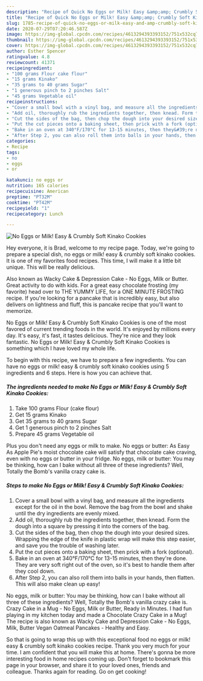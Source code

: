 ```yaml
---
description: "Recipe of Quick No Eggs or Milk! Easy &amp;amp; Crumbly Soft Kinako Cookies"
title: "Recipe of Quick No Eggs or Milk! Easy &amp;amp; Crumbly Soft Kinako Cookies"
slug: 1785-recipe-of-quick-no-eggs-or-milk-easy-and-amp-crumbly-soft-kinako-cookies
date: 2020-07-29T07:20:46.587Z
image: https://img-global.cpcdn.com/recipes/4613294393393152/751x532cq70/no-eggs-or-milk-easy-crumbly-soft-kinako-cookies-recipe-main-photo.jpg
thumbnail: https://img-global.cpcdn.com/recipes/4613294393393152/751x532cq70/no-eggs-or-milk-easy-crumbly-soft-kinako-cookies-recipe-main-photo.jpg
cover: https://img-global.cpcdn.com/recipes/4613294393393152/751x532cq70/no-eggs-or-milk-easy-crumbly-soft-kinako-cookies-recipe-main-photo.jpg
author: Esther Spencer
ratingvalue: 4.8
reviewcount: 41371
recipeingredient:
- "100 grams Flour cake flour"
- "15 grams Kinako"
- "35 grams to 40 grams Sugar"
- "1 generous pinch to 2 pinches Salt"
- "45 grams Vegetable oil"
recipeinstructions:
- "Cover a small bowl with a vinyl bag, and measure all the ingredients except for the oil in the bowl. Remove the bag from the bowl and shake until the dry ingredients are evenly mixed."
- "Add oil, thoroughly rub the ingredients together, then knead. Form the dough into a square by pressing it into the corners of the bag."
- "Cut the sides of the bag, then chop the dough into your desired sizes. Wrapping the edge of the knife in plastic wrap will make this step easier, and save you the trouble of washing later."
- "Put the cut pieces onto a baking sheet, then prick with a fork (optional)."
- "Bake in an oven at 340°F/170°C for 13-15 minutes, then they&#39;re done. They are very soft right out of the oven, so it&#39;s best to handle them after they cool down."
- "After Step 2, you can also roll them into balls in your hands, then flatten. This will also make clean up easy!"
categories:
- Recipe
tags:
- no
- eggs
- or

katakunci: no eggs or 
nutrition: 165 calories
recipecuisine: American
preptime: "PT32M"
cooktime: "PT42M"
recipeyield: "1"
recipecategory: Lunch

---
```



![No Eggs or Milk! Easy &amp; Crumbly Soft Kinako Cookies](https://img-global.cpcdn.com/recipes/4613294393393152/751x532cq70/no-eggs-or-milk-easy-crumbly-soft-kinako-cookies-recipe-main-photo.jpg)

Hey everyone, it is Brad, welcome to my recipe page. Today, we're going to prepare a special dish, no eggs or milk! easy &amp; crumbly soft kinako cookies. It is one of my favorites food recipes. This time, I will make it a little bit unique. This will be really delicious.

Also known as Wacky Cake &amp; Depression Cake - No Eggs, Milk or Butter. Great activity to do with kids. For a great easy chocolate frosting (my favorite) head over to THE YUMMY LIFE, for a ONE MINUTE FROSTING recipe. If you&#39;re looking for a pancake that is incredibly easy, but also delivers on lightness and fluff, this is pancake recipe that you&#39;ll want to memorize.

No Eggs or Milk! Easy &amp; Crumbly Soft Kinako Cookies is one of the most favored of current trending foods in the world. It's enjoyed by millions every day. It's easy, it's fast, it tastes delicious. They're nice and they look fantastic. No Eggs or Milk! Easy &amp; Crumbly Soft Kinako Cookies is something which I have loved my whole life.


To begin with this recipe, we have to prepare a few ingredients. You can have no eggs or milk! easy &amp; crumbly soft kinako cookies using 5 ingredients and 6 steps. Here is how you can achieve that.

<!--inarticleads1-->

##### The ingredients needed to make No Eggs or Milk! Easy &amp; Crumbly Soft Kinako Cookies:

1. Take 100 grams Flour (cake flour)
1. Get 15 grams Kinako
1. Get 35 grams to 40 grams Sugar
1. Get 1 generous pinch to 2 pinches Salt
1. Prepare 45 grams Vegetable oil


Plus you don&#39;t need any eggs or milk to make. No eggs or butter: As Easy As Apple Pie&#39;s moist chocolate cake will satisfy that chocolate cake craving, even with no eggs or butter in your fridge. No eggs, milk or butter: You may be thinking, how can I bake without all three of these ingredients? Well, Totally the Bomb&#39;s vanilla crazy cake is. 

<!--inarticleads2-->

##### Steps to make No Eggs or Milk! Easy &amp; Crumbly Soft Kinako Cookies:

1. Cover a small bowl with a vinyl bag, and measure all the ingredients except for the oil in the bowl. Remove the bag from the bowl and shake until the dry ingredients are evenly mixed.
1. Add oil, thoroughly rub the ingredients together, then knead. Form the dough into a square by pressing it into the corners of the bag.
1. Cut the sides of the bag, then chop the dough into your desired sizes. Wrapping the edge of the knife in plastic wrap will make this step easier, and save you the trouble of washing later.
1. Put the cut pieces onto a baking sheet, then prick with a fork (optional).
1. Bake in an oven at 340°F/170°C for 13-15 minutes, then they&#39;re done. They are very soft right out of the oven, so it&#39;s best to handle them after they cool down.
1. After Step 2, you can also roll them into balls in your hands, then flatten. This will also make clean up easy!


No eggs, milk or butter: You may be thinking, how can I bake without all three of these ingredients? Well, Totally the Bomb&#39;s vanilla crazy cake is. Crazy Cake in a Mug - No Eggs, Milk or Butter, Ready in Minutes. I had fun playing in my kitchen today and made a Chocolate Crazy Cake in a Mug! The recipe is also known as Wacky Cake and Depression Cake - No Eggs, Milk, Butter Vegan Oatmeal Pancakes - Healthy and Easy. 

So that is going to wrap this up with this exceptional food no eggs or milk! easy &amp; crumbly soft kinako cookies recipe. Thank you very much for your time. I am confident that you will make this at home. There's gonna be more interesting food in home recipes coming up. Don't forget to bookmark this page in your browser, and share it to your loved ones, friends and colleague. Thanks again for reading. Go on get cooking!
